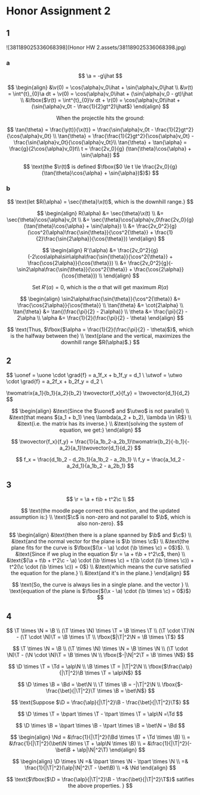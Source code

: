 # Honor Assignment 2

## 1

![381189025336068398](Honor HW 2.assets/381189025336068398.jpg)
$$
\newcommand\ihat{\hat{i}}
\newcommand\jhat{\hat{j}}
\newcommand\khat{\hat{k}}
\newcommand\v{\overrightarrow{v}}
\newcommand\y{\overrightarrow{y}}
$$

### a

$$
\a  = -g\jhat
$$

$$
\begin{align}
&\v(0) = \cos{\alpha}v_0\ihat + \sin{\alpha}v_0\jhat \\
&\v(t) = \int^{t}_{0}\a dt + \v(0) = \cos{\alpha}v_0\ihat + (\sin{\alpha}v_0 - gt)\jhat \\
&\fbox{$\r(t) = \int^{t}_{0}\v dt + \r(0) = \cos{\alpha}v_0t\ihat + (\sin{\alpha}v_0t - \frac{1}{2}gt^2)\jhat$} 
\end{align}
$$

$$
\text{When the projectile hits the ground:}
$$


$$
\tan{\theta} = \frac{\y(t)}{\x(t)} = \frac{\sin{\alpha}v_0t - \frac{1}{2}gt^2}{\cos{\alpha}v_0t} \\
\tan{\theta} = \frac{\frac{1}{2}gt^2}{\cos{\alpha}v_0t} - \frac{\sin{\alpha}v_0t}{\cos{\alpha}v_0t}\\
\tan{\theta} + \tan{\alpha} = \frac{g}{2\cos{\alpha}v_0}t\\
t = \frac{2v_0}{g} (\tan{\theta}\cos{\alpha} + \sin{\alpha})
$$

$$
\text{the $\r(t)$ is defined $\fbox{$0 \le t \le \frac{2v_0}{g} (\tan{\theta}\cos{\alpha} + \sin{\alpha})$}$}
$$

### b

$$
\text{let $R(\alpha) = \sec{\theta}\x(t)$, which is the downhill range.}
$$

$$
\begin{align}
R(\alpha) &= \sec{\theta}\x(t) \\
		  &= \sec{\theta}\cos{\alpha}v_0t \\
		  &= \sec{\theta}\cos{\alpha}v_0\frac{2v_0}{g} (\tan{\theta}\cos{\alpha} + \sin{\alpha}) \\
		  &= \frac{2v_0^2}{g}(\cos^2(\alpha)\frac{\sin{\theta}}{\cos^2{\theta}} + \frac{1}{2}\frac{\sin{2\alpha}}{\cos{\theta}})
\end{align}
$$

$$
\begin{align}
R'(\alpha) &= \frac{2v_0^2}{g}(-2\cos\alpha\sin\alpha\frac{\sin{\theta}}{\cos^2{\theta}} + \frac{\cos{2\alpha}}{\cos{\theta}}) \\
		   &= \frac{2v_0^2}{g}(-\sin2\alpha\frac{\sin{\theta}}{\cos^2{\theta}} + \frac{\cos{2\alpha}}{\cos{\theta}}) \\
\end{align}
$$

$$
\text{Set $R'(\alpha) = 0$, which is the $\alpha$ that will get maximum $R(\alpha)$}
$$

$$
\begin{align}
\sin2\alpha\frac{\sin{\theta}}{\cos^2{\theta}} &= \frac{\cos{2\alpha}}{\cos{\theta}} \\
\tan{\theta} &= \cot{2\alpha} \\
\tan{\theta} &= \tan{(\frac{\pi}{2} - 2\alpha)} \\
\theta &= \frac{\pi}{2} - 2\alpha \\
\alpha &= \frac{1}{2}(\frac{\pi}{2} - \theta)
\end{align}
$$

$$
\text{Thus, $\fbox{$\alpha = \frac{1}{2}(\frac{\pi}{2} - \theta)$}$, which is the halfway between the} \\
\text{plane and the vertical, maximizes the downhill range $R(\alpha)$.}
$$


## 2

$$
\newcommand\dird[2]{D_{#1}#2}
\newcommand\uonef{\dird{\uone}{f}}
\newcommand\utwof{\dird{\utwo}{f}}
\newcommand\uone{\overrightarrow{u_1}}
\newcommand\utwo{\overrightarrow{u_2}}
\newcommand\twomatrix[4]{\left[\matrix{#1 & #2 \\#3 & #4 \\}\right]}
\newcommand\twovector[2]{\left[\matrix{#1\\#2\\}\right]}
$$


$$
\uonef = \uone \cdot \grad{f} = a_1f_x + b_1f_y = d_1 \\
\utwof = \utwo \cdot \grad{f} = a_2f_x + b_2f_y = d_2 \\

\twomatrix{a_1}{b_1}{a_2}{b_2} \twovector{f_x}{f_y} = \twovector{d_1}{d_2}
$$

$$
\begin{align}
 &\text{Since the $\uone$ and $\utwo$ is not parallel} \\
 &\text{that means $(a_1 + b_1) \neq \lambda(a_2 + b_2), \lambda \in \R$} \\
 &\text{i.e. the matrix has its inverse.} \\
 &\text{solving the system of equation, we get:}
\end{align}
$$

$$
\twovector{f_x}{f_y} = \frac{1}{a_1b_2-a_2b_1}\twomatrix{b_2}{-b_1}{-a_2}{a_1}\twovector{d_1}{d_2}
$$


$$
f_x = \frac{d_1b_2 - d_2b_1}{a_1b_2 - a_2b_1} \\
f_y = \frac{a_1d_2 - a_2d_1}{a_1b_2 - a_2b_1}
$$

## 3

$$
\newcommand\a{\overrightarrow{a}}
\newcommand\b{\overrightarrow{b}}
\newcommand\c{\overrightarrow{c}}
\newcommand\r{\overrightarrow{r}}
\newcommand\n{\overrightarrow{n}}
\newcommand\x{\overrightarrow{x}}
$$

$$
\r = \a + t\b + t^2\c \\
$$

$$
\text{the moodle page correct this question, and the updated assumption is:} \\
\text{$\c$ is non-zero and not parallel to $\b$, which is also non-zero}.
$$

$$
\begin{align}
&\text{then there is a plane spanned by $\b$ and $\c$} \\
&\text{and the normal vector for the plane is $\b \times \c$} \\
&\text{the plane fits for the curve is $\fbox{$(\x - \a) \cdot (\b \times \c) = 0$}$}. \\
&\text{Since if we plug in the equation $\r = \a + t\b + t^2\c$, then} \\
&\text{$(\a + t\b + t^2\c - \a) \cdot (\b \times \c) = t(\b \cdot (\b \times \c)) + t^2(\c \cdot (\b \times \c)) = 0$} \\
&\text{which means the curve satisfied the equation for the plane.} \\
&\text{and it's in the plane.}
\end{align}
$$

$$
\text{So, the curve is always lies in a single plane. and the vector } \\
\text{equation of the plane is $\fbox{$(\x - \a) \cdot (\b \times \c) = 0$}$}
$$

## 4

$$
\newcommand\vecf[3]{\overrightarrow{#1}{#2}(#3)}
\newcommand\T{\vecf{T}{}{t}}
\newcommand\N{\vecf{N}{}{t}}
\newcommand\B{\vecf{B}{}{t}}
\newcommand\D{\vecf{D}{}{t}}
\newcommand\Td{\vecf{T}{'}{t}}
\newcommand\Nd{\vecf{N}{'}{t}}
\newcommand\Bd{\vecf{B}{'}{t}}
\newcommand\alp{\alpha(t)}
\newcommand\bet{\beta(t)}
\newcommand\bpart{\frac{\alp}{|\T|^2}\B}
\newcommand\tpart{\frac{\bet}{|\T|^2}\T}
$$

$$
\T \times \N = \B \\
(\T \times \N) \times \T = \B \times \T \\
(\T \cdot \T)\N - (\T \cdot \N)\T = \B \times \T \\ 
\fbox{$|\T|^2\N = \B \times \T$}
$$

$$
\T \times \N = \B \\
(\T \times \N) \times \N = \B \times \N \\
(\T \cdot \N)\T - (\N \cdot \N)\T = \B \times \N \\ 
\fbox{$-|\N|^2\T = \B \times \N$}
$$

$$
\D \times \T = \Td = \alp\N \\
\B \times \T = |\T|^2\N \\
\fbox{$\frac{\alp}{|\T|^2}\B \times \T = \alp\N$}
$$

$$
\D \times \B = \Bd = \bet\N \\
\T \times \B = -|\T|^2\N \\
\fbox{$-\frac{\bet}{|\T|^2}\T \times \B = \bet\N$}
$$

$$
\text{Suppose $\D = \frac{\alp}{|\T|^2}\B - \frac{\bet}{|\T|^2}\T$}
$$

$$
\D \times \T = \bpart \times \T - \tpart \times \T = \alp\N =\Td
$$

$$
\D \times \B = \bpart \times \B - \tpart \times \B = \bet\N = \Bd
$$

$$
\begin{align}
\Nd = &\frac{1}{|\T|^2}(\Bd \times \T + \Td \times \B) \\
	= &\frac{1}{|\T|^2}(\bet\N \times \T + \alp\N \times \B) \\
	= &\frac{1}{|\T|^2}(-\bet\B + \alp|\N|^2\T)
\end{align}
$$

$$
\begin{align}
\D \times \N =& \bpart \times \N - \tpart \times \N \\
			 =& \frac{1}{|\T|^2}(\alp|\N|^2\T - \bet\B) \\
			 =& \Nd
\end{align}
$$

$$
\text{$\fbox{$\D = \frac{\alp}{|\T|^2}\B - \frac{\bet}{|\T|^2}\T$}$ satifies the above properties. }
$$



